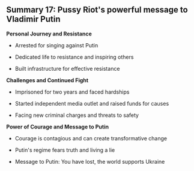 ## Summary 17: Pussy Riot's powerful message to Vladimir Putin

**Personal Journey and Resistance**

- Arrested for singing against Putin
- Dedicated life to resistance and inspiring others
- Built infrastructure for effective resistance

**Challenges and Continued Fight**

- Imprisoned for two years and faced hardships
- Started independent media outlet and raised funds for causes
- Facing new criminal charges and threats to safety

**Power of Courage and Message to Putin**

- Courage is contagious and can create transformative change
- Putin's regime fears truth and living a lie
- Message to Putin: You have lost, the world supports Ukraine